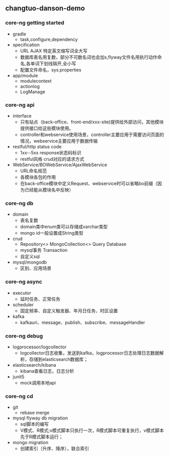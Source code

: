 ## changtuo-danson-demo
### core-ng getting started
* gradle
    * task,configure,dependency
* specification
    * URL AJAX 特定英文缩写词全大写
    * 数据库表名用复数，部分不可数名词也会加s,flyway文件名用执行动作命名,各单词下划线隔开,全小写
    * 配置文件命名，sys.properties
* app/module
    * modulecontext
    * actionlog
    * LogManage
### core-ng api
* interface
    * 只有站点（back-office、front-end/xxx-site)提供给外部访问，其他模块提供接口给这些模块使用。
    * controller和webservice使用场景，controller主要应用于需要访问页面的情况，webservice主要应用于数据传输
* restful/http status code
    * 1xx--5xx response状态码标识
    * restful风格 crud对应的请求方式
* WebService/BOWebService/AjaxWebService
    * URL命名规范
    * 各模块各包的作用
    * 在back-office模块中定义Request、webservice时可以省略bo前缀（因为已经能从模块名中反映）
### core-ng db
* domain
    * 表名复数
    * domain类中enum类可以存储成varchar类型
    * mongo id一般设置成String类型
* crud
    * Repository<> MongoCollection<> Query Database
    * mysql事务 Transaction
    * 自定义sql
* mysql/mongodb
    * 区别、应用场景
### core-ng async
* executor
    * 延时任务、正常任务
* scheduler
    * 固定频率、自定义触发器、年月日任务、时区设置
* kafka
    * kafkauri、message、publish、subscribe、messageHandler
### core-ng debug
* logprocessor/logcollector
    * logcollector日志收集，发送到kafka，logprocessor日志处理日志数据解析，存储到elasticsearch数据库；
* elasticsearch/kibana
    * kibana查看日志，日志分析
* junit5
    * mock调用本地api
### core-ng cd
* git
    * rebase merge
* mysql flyway db migration
    * sql脚本的编写
    * V模式、R模式;v模式脚本只执行一次，R模式脚本可重复执行，v模式脚本先于R模式脚本运行；
* mongo migration
    * 创建索引（升序、降序），联合索引
